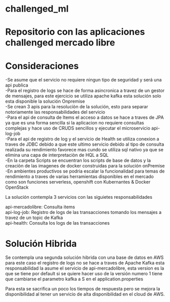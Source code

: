 # challenged_ml
# Repositorio con las aplicaciones challenged mercado libre

# Consideraciones
-Se asume que el servicio no requiere ningun tipo de seguridad y será una api publica </br>
-Para el registro de logs se hace de forma asincronica a travez de un gestor de mensajes, para este ejercicio se utiliza apache kafka esta solución solo esta disponible la solución Onpremise</br>
-Se crean 3 apis para la resoluciòn de la solución, esto para separar notoriamente las responsabilidades del servicio</br>
-Para el api de consulta de Items el acceso a datos se hace a traves de JPA ya que es una forma sencilla si la aplicacion no requiere consultas complejas y hace uso de CRUDS sencillos y ejecutar el microservicio api-log-job</br>
-Para el api de registro de log y el servicio de Health se utiliza conexion a traves de JDBC debido a que este ultimo servicio debido al tipo de consulta realizada su rendimiento favorece mas cundo se utiliza sql nativo ya que se elimina una capa de interpretaciòn de HQL a SQL </br>
-En la carpeta Scripts se encuentran los scripts de base de datos y la creaciòn de las imagenes de docker construidas para la solución onPremise</br>
-En ambientes productivos se podria escalar la funcionalidad para temas de rendimiento a traves de varias herramientas disponibles en el mercado como son funciones serverless, openshift con Kubernantes & Docker OpenStack

La solución  contempla 3 servicios con las siguietes responsabilidades

api-mercadolibre: Consulta items <br>
api-log-job: Registro de logs de las transacciones tomando los mensajes a travez de un topic de Kafka<br>
api-health: Consulta los logs de las transacciones<br>

# Solución Hibrida 

Se contempla una segunda solución hibrida con una base de datos en AWS para este caso el registro de logs no se hace a traves de Apache Kafka esta responsabilidad la asume el servicio de api-mercadolibre, esta version es la que se tiene por default si se quiere hacer uso de la versión numero 1 tiene que cambiarse el parametro
kafka a S en el application.properties

Para esta se sacrifica un poco los tiempos de respuesta pero se mejora la disponibilidad al tener un servicio de alta disponibilidad en el cloud de AWS.

